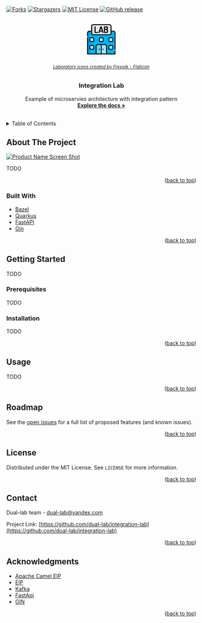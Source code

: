 <div id="top"></div>

[![Forks][forks-shield]][forks-url]
[![Stargazers][stars-shield]][stars-url]
[![MIT License][license-shield]][license-url]
[![GitHub release][version-shield]][version-url]


<!-- PROJECT LOGO -->
<br />
<div align="center">
  <a href="https://github.com/dual-lab/integration-lab">
    <img src="docs/images/laboratory.png" alt="Logo" width="80" height="80">
  </a>
  <h6>
    <small>
      <a href="https://www.flaticon.com/free-icons/laboratory" title="laboratory icons">Laboratory icons created by Freepik - Flaticon</a>
    </small>
  </h6>

<h3 align="center">Integration Lab</h3>

  <p align="center">
    Example of microservies architecture with integration pattern
    <br />
    <a href="https://github.com/dual-lab/integration-lab"><strong>Explore the docs »</strong></a>
    <br />
    <br />
  </p>
</div>



<!-- TABLE OF CONTENTS -->
<details>
  <summary>Table of Contents</summary>
  <ol>
    <li>
      <a href="#about-the-project">About The Project</a>
      <ul>
        <li><a href="#built-with">Built With</a></li>
      </ul>
    </li>
    <li>
      <a href="#getting-started">Getting Started</a>
      <ul>
        <li><a href="#prerequisites">Prerequisites</a></li>
        <li><a href="#installation">Installation</a></li>
      </ul>
    </li>
    <li><a href="#roadmap">Roadmap</a></li>
    <li><a href="#license">License</a></li>
    <li><a href="#contact">Contact</a></li>
    <li><a href="#acknowledgments">Acknowledgments</a></li>
  </ol>
</details>



<!-- ABOUT THE PROJECT -->
## About The Project

[![Product Name Screen Shot][product-screenshot]](https://example.com)

TODO

<p align="right">(<a href="#top">back to top</a>)</p>



### Built With

* [Bazel](https://bazel.build/)
* [Quarkus](https://quarkus.io/)
* [FastAPI](https://fastapi.tiangolo.com/)
* [Gin](https://gin-gonic.com/)


<p align="right">(<a href="#top">back to top</a>)</p>



<!-- GETTING STARTED -->
## Getting Started

TODO

### Prerequisites

TODO

### Installation

TODO

<p align="right">(<a href="#top">back to top</a>)</p>



<!-- USAGE EXAMPLES -->
## Usage

TODO

<p align="right">(<a href="#top">back to top</a>)</p>



<!-- ROADMAP -->
## Roadmap

See the [open issues](https://github.com/dual-lab/integration-lab/issues) for a full list of proposed features (and known issues).

<p align="right">(<a href="#top">back to top</a>)</p>


<!-- LICENSE -->
## License

Distributed under the MIT License. See `LICENSE` for more information.

<p align="right">(<a href="#top">back to top</a>)</p>



<!-- CONTACT -->
## Contact

Dual-lab team - dual-lab@yandex.com

Project Link: [https://github.com/dual-lab/integration-lab](https://github.com/dual-lab/integration-lab)

<p align="right">(<a href="#top">back to top</a>)</p>



<!-- ACKNOWLEDGMENTS -->
## Acknowledgments

* [Apache Camel EIP](https://camel.apache.org/components/3.15.x/eips/enterprise-integration-patterns.html)
* [EIP](https://www.enterpriseintegrationpatterns.com/)
* [Kafka](https://kafka.apache.org/)
* [FastApi](https://fastapi.tiangolo.com/)
* [GIN](https://gin-gonic.com/)

<p align="right">(<a href="#top">back to top</a>)</p>



<!-- MARKDOWN LINKS & IMAGES -->
<!-- https://www.markdownguide.org/basic-syntax/#reference-style-links -->
[forks-shield]: https://img.shields.io/github/forks/dual-lab/integration-lab.svg?style=for-the-badge
[forks-url]: https://github.com/dual-lab/integration-lab/network/members
[stars-shield]: https://img.shields.io/github/stars/dual-lab/integration-lab.svg?style=for-the-badge
[stars-url]: https://github.com/dual-lab/integration-lab/stargazers
[license-shield]: https://img.shields.io/github/license/dual-lab/integration-lab.svg?style=for-the-badge
[license-url]: https://github.com/dual-lab/integration-lab/blob/master/LICENSE
[product-screenshot]: images/screenshot.png
[version-shield]: https://img.shields.io/github/v/release/dual-lab/integration-lab?include_prereleases&sort=semver&style=for-the-badge
[version-url]: https://github.com/dual-lab/integration-lab/releases
